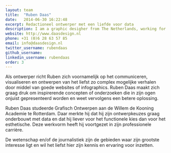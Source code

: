 ```yaml
---
layout: team
title:  "Ruben Daas"
date:   2014-06-30 16:22:48
excerpt: Redactioneel ontwerper met een liefde voor data
description: I am a graphic desigher from The Netherlands, working for my self since 2009 and recently under the name Studio 210 as a collective of creative designer and developers.
website: http://www.daasdesign.nl
phone: +31 (0)6 28 63 57 85
email: info@daasdesign.nl
twitter_username: rubendaas
github_username:
linkedin_username: rubendaas
order: 3
---
```

Als ontwerper richt Ruben zich voornamelijk op het communiceren, visualiseren en ontwerpen van het liefst zo complex mogelijke verhalen door middel van goede websites of infographics. Ruben Daas maakt zich graag druk om inspirerende concepten of onderzoeken die in zijn ogen onjuist gepresenteerd worden en weet vervolgens een betere oplossing.

Ruben Daas studeerde Grafisch Ontwerpen aan de Willem de Kooning Academie te Rotterdam. Daar merkte hij dat hij zijn ontwerpkeuzes graag onderbouwt met data en dat hij liever voor het functionele kies dan voor het esthetische. Deze werkvorm heeft hij voortgezet in zijn professionele carrière.

De wetenschap en/of de journalistiek zijn de gebieden waar zijn grootste interesse ligt en wil het liefst hier zijn kennis en ervaring voor inzetten.
